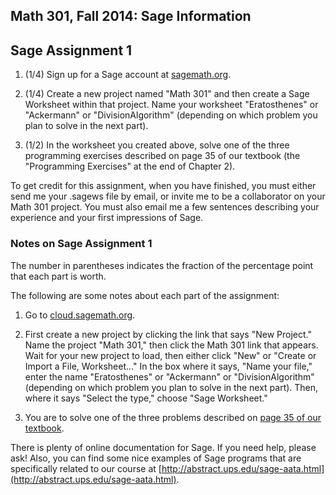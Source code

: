 Math 301, Fall 2014: Sage Information
-------------------------------------


## Sage Assignment 1

1. (1/4) Sign up for a Sage account at [sagemath.org](http://www.sagemath.org).  

2. (1/4) Create a new project named "Math 301" and then create a Sage Worksheet
  within that project.  Name your worksheet "Eratosthenes" or "Ackermann" or
  "DivisionAlgorithm" (depending on which problem you plan to solve in the next part).

3. (1/2) In the worksheet you created above, solve one of the three programming
  exercises described on page 35 of our textbook (the "Programming Exercises" at
  the end of Chapter 2).

To get credit for this assignment, when you have finished, you must either send
me your .sagews file by email, or invite me to be a collaborator on your Math 301
project. You must also email me a few sentences describing your experience and
your first impressions of Sage.

### Notes on Sage Assignment 1

The number in parentheses indicates the fraction of the percentage point that
each part is worth.

The following are some notes about each part of the assignment:

1. Go to [cloud.sagemath.org](http://cloud.sagemath.org/).

2. First create a new project by clicking the link that says "New
   Project."  Name the project "Math 301," then click the Math 301 link that
   appears.  Wait for your new project to load, then either click "New" or
   "Create or Import a File, Worksheet..." In the box where it says, "Name
   your file," enter the name "Eratosthenes" or "Ackermann" or
   "DivisionAlgorithm" (depending on which problem you plan to solve in the next
   part). Then, where it says "Select the type," choose "Sage Worksheet."

3. You are to solve one of the three problems described on
   [page 35 of our textbook](http://github.com/williamdemeo/Math301-Fall2014/homework/pdf/SageAssignment1.pdf).

There is plenty of online documentation for Sage. If you need help, please ask!
Also, you can find some nice examples of Sage programs that are specifically
related to our course at
[http://abstract.ups.edu/sage-aata.html](http://abstract.ups.edu/sage-aata.html). 

